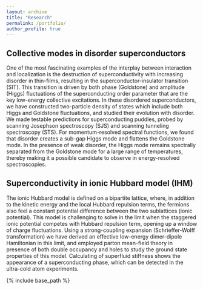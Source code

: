 ```yaml
---
layout: archive
title: "Research"
permalink: /portfolio/
author_profile: true
---
```


## Collective modes in disorder superconductors
One of the most fascinating examples of the interplay between interaction and localization is the destruction of superconductivity with increasing disorder in thin-films, resulting in the superconductor-insulator transition (SIT). This transition is driven by both phase (Goldstone) and amplitude (Higgs) fluctuations of the superconducting order parameter that are the key low-energy collective excitations. In these disordered superconductors, we have constructed two-particle density of states which include both Higgs and Goldstone fluctuations, and studied their evolution with disorder. We made testable predictions for superconducting puddles, probed by scanning Josephson spectroscopy (SJS) and scanning tunneling spectroscopy (STS). For momentum-resolved spectral functions, we found that disorder creates a sub-gap Higgs mode and flattens the Goldstone mode. In the presence of weak disorder, the Higgs mode remains spectrally separated from the Goldstone mode for a large range of temperatures, thereby making it a possible candidate to observe in energy-resolved spectroscopies.

## Superconductivity in ionic Hubbard model (IHM)
The ionic Hubbard model is defined on a bipartite lattice, where, in addition to the kinetic energy and the local Hubbard repulsion terms, the fermions also feel a constant potential difference between the two sublattices (ionic potential). This model is challenging to solve in the limit when the staggered ionic potential competes with Hubbard repulsion term, opening up a window of charge fluctuations. Using a strong-coupling expansion (Schrieffer-Wolff transformation) we have derived an effective low-energy dimer-dipole Hamiltonian in this limit, and employed parton mean-field theory in presence of both double occupancy and holes to study the ground state properties of this model. Calculating of superfluid stiffness shows the appearance of a superconducting phase, which can be detected in the ultra-cold atom experiments.


{% include base_path %}


